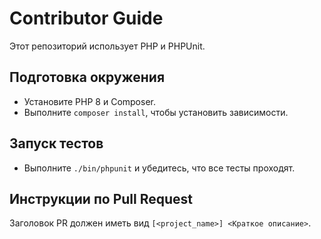 # Contributor Guide

Этот репозиторий использует PHP и PHPUnit.

## Подготовка окружения
- Установите PHP 8 и Composer.
- Выполните `composer install`, чтобы установить зависимости.

## Запуск тестов
- Выполните `./bin/phpunit` и убедитесь, что все тесты проходят.

## Инструкции по Pull Request
Заголовок PR должен иметь вид `[<project_name>] <Краткое описание>`.

